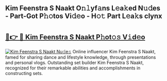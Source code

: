 ## Kim Feenstra S Naakt O𝚗𝚕yf𝚊ns L𝚎a𝚔ed N𝚞𝚍es - Part-Got P𝚑𝚘tos Vi𝚍𝚎o - H𝚘𝚝 Part L𝚎a𝚔s clynx

# <h2><a href="http://kf13ct.oniu.top/?m=Kim+Feenstra+S+Naakt">🔗👉 🔴 Kim Feenstra S Naakt P𝚑ot𝚘𝚜 V𝚒d𝚎o</a></h2>

[![Kim Feenstra S Naakt Nu𝚍e𝚜](https://i.imgur.com/0qMVB7G.gif)](http://kf13ct.oniu.top/?m=Kim+Feenstra+S+Naakt)
Online influencer Kim Feenstra S Naakt, famed for sharing dance and lifestyle knowledge, through presentations and personal vlogs. Outstanding set builder Kim Feenstra S Naakt, recognized for their remarkable abilities and accomplishments in constructing sets.  
